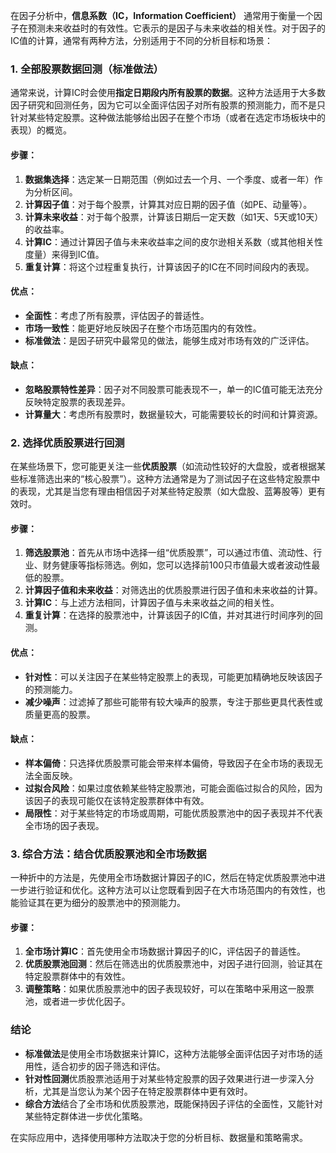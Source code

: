 在因子分析中，**信息系数（IC，Information Coefficient）** 通常用于衡量一个因子在预测未来收益时的有效性。它表示的是因子与未来收益的相关性。对于因子的IC值的计算，通常有两种方法，分别适用于不同的分析目标和场景：

### **1. 全部股票数据回测（标准做法）**

通常来说，计算IC时会使用**指定日期段内所有股票的数据**。这种方法适用于大多数因子研究和回测任务，因为它可以全面评估因子对所有股票的预测能力，而不是只针对某些特定股票。这种做法能够给出因子在整个市场（或者在选定市场板块中的表现）的概览。

#### **步骤**：

1.  **数据集选择**：选定某一日期范围（例如过去一个月、一个季度、或者一年）作为分析区间。
2.  **计算因子值**：对于每个股票，计算其对应日期的因子值（如PE、动量等）。
3.  **计算未来收益**：对于每个股票，计算该日期后一定天数（如1天、5天或10天）的收益率。
4.  **计算IC**：通过计算因子值与未来收益率之间的皮尔逊相关系数（或其他相关性度量）来得到IC值。
5.  **重复计算**：将这个过程重复执行，计算该因子的IC在不同时间段内的表现。

#### **优点**：

-   **全面性**：考虑了所有股票，评估因子的普适性。
-   **市场一致性**：能更好地反映因子在整个市场范围内的有效性。
-   **标准做法**：是因子研究中最常见的做法，能够生成对市场有效的广泛评估。

#### **缺点**：

-   **忽略股票特性差异**：因子对不同股票可能表现不一，单一的IC值可能无法充分反映特定股票的表现差异。
-   **计算量大**：考虑所有股票时，数据量较大，可能需要较长的时间和计算资源。

### **2. 选择优质股票进行回测**

在某些场景下，您可能更关注一些**优质股票**（如流动性较好的大盘股，或者根据某些标准筛选出来的“核心股票”）。这种方法通常是为了测试因子在这些特定股票中的表现，尤其是当您有理由相信因子对某些特定股票（如大盘股、蓝筹股等）更有效时。

#### **步骤**：

1.  **筛选股票池**：首先从市场中选择一组“优质股票”，可以通过市值、流动性、行业、财务健康等指标筛选。例如，您可以选择前100只市值最大或者波动性最低的股票。
2.  **计算因子值和未来收益**：对筛选出的优质股票进行因子值和未来收益的计算。
3.  **计算IC**：与上述方法相同，计算因子值与未来收益之间的相关性。
4.  **重复计算**：在选择的股票池中，计算该因子的IC值，并对其进行时间序列的回测。

#### **优点**：

-   **针对性**：可以关注因子在某些特定股票上的表现，可能更加精确地反映该因子的预测能力。
-   **减少噪声**：过滤掉了那些可能带有较大噪声的股票，专注于那些更具代表性或质量更高的股票。

#### **缺点**：

-   **样本偏倚**：只选择优质股票可能会带来样本偏倚，导致因子在全市场的表现无法全面反映。
-   **过拟合风险**：如果过度依赖某些特定股票池，可能会面临过拟合的风险，因为该因子的表现可能仅在该特定股票群体中有效。
-   **局限性**：对于某些特定的市场或周期，可能优质股票池中的因子表现并不代表全市场的因子表现。

### **3. 综合方法：结合优质股票池和全市场数据**

一种折中的方法是，先使用全市场数据计算因子的IC，然后在特定优质股票池中进一步进行验证和优化。这种方法可以让您既看到因子在大市场范围内的有效性，也能验证其在更为细分的股票池中的预测能力。

#### **步骤**：

1.  **全市场计算IC**：首先使用全市场数据计算因子的IC，评估因子的普适性。
2.  **优质股票池回测**：然后在筛选出的优质股票池中，对因子进行回测，验证其在特定股票群体中的有效性。
3.  **调整策略**：如果优质股票池中的因子表现较好，可以在策略中采用这一股票池，或者进一步优化因子。

### **结论**

-   **标准做法**是使用全市场数据来计算IC，这种方法能够全面评估因子对市场的适用性，适合初步的因子筛选和评估。
-   **针对性回测**优质股票池适用于对某些特定股票的因子效果进行进一步深入分析，尤其是当您认为某个因子在特定股票群体中更有效时。
-   **综合方法**结合了全市场和优质股票池，既能保持因子评估的全面性，又能针对某些特定群体进一步优化策略。

在实际应用中，选择使用哪种方法取决于您的分析目标、数据量和策略需求。